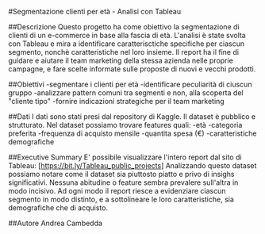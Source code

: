 #Segmentazione clienti per età - Analisi con Tableau

##Descrizione 
Questo progetto ha come obiettivo la segmentazione di clienti di un e-commerce in base alla fascia di età.
L'analisi è state svolta con Tableau e mira a identificare caratterisctiche specifiche per ciascun segmento, nonchè caratteristiche nel loro insieme.
Il report ha il fine di guidare e aiutare il team marketing della stessa azienda nelle proprie campagne, e fare scelte informate sulle proposte di nuovi e vecchi prodotti.

##Obiettivi
-segmentare i clienti per età
-identificare peculiarità di ciuscun gruppo
-analizzare pattern comuni tra segmenti e non, alla scoperta del "cliente tipo"
-fornire indicazioni strategiche per il team marketing

##Dati 
I dati sono stati presi dal repository di Kaggle. Il dataset è pubblico e strutturato.
Nel dataset possiamo trovare features quali:
-età
-categoria preferita
-frequenza di acquisto mensile
-quantita spesa (€)
-caratteristiche demografiche

##Executive Summary
E' possibile visualizzare l'intero report dal sito di Tableau: [https://bit.ly/Tableau_public_projects]
Analizzando questo dataset possiamo notare come il dataset sia piuttosto piatto e privo di insighs significativi.
Nessuna abitudine o feature sembra prevalere sull'altra in modo incisivo.
Ad ogni modo il report riesce a evidenziare ciascun segmento in modo distinto, e a sottolineare le loro caratteristiche, sia demografiche che di acquisto.

##Autore
Andrea Cambedda



